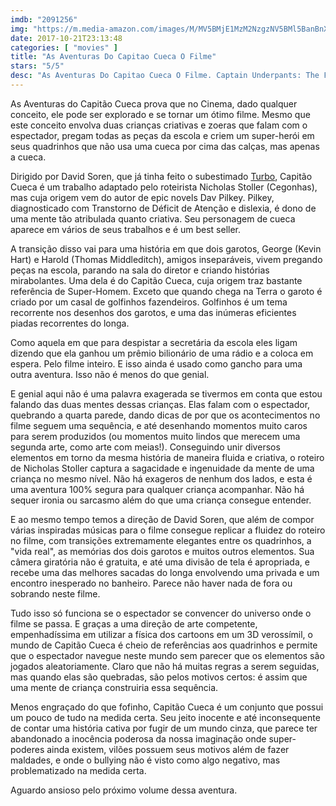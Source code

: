```yaml
---
imdb: "2091256"
img: "https://m.media-amazon.com/images/M/MV5BMjE1MzM2NzgzNV5BMl5BanBnXkFtZTgwODU3NTI0MTI@._V1_SY150_CR0,0,101,150_.jpg"
date: 2017-10-21T23:13:48
categories: [ "movies" ]
title: "As Aventuras Do Capitao Cueca O Filme"
stars: "5/5"
desc: "As Aventuras Do Capitao Cueca O Filme. Captain Underpants: The First Epic Movie (USA, 2017). Dirigido por David Soren. Escrito por Nicholas Stoller, Dav Pilkey, David Soren. Com Kevin Hart (George), Ed Helms (Captain Underpants / Mr. Krupp), Nick Kroll (Professor Poopypants), Thomas Middleditch (Harold), Jordan Peele (Melvin), Kristen Schaal (Edith), DeeDee Rescher (Ms. Ribble), Brian Posehn (Mr. Rected), David Soren (Tommy)."
---
```

As Aventuras do Capitão Cueca prova que no Cinema, dado qualquer conceito, ele pode ser explorado e se tornar um ótimo filme. Mesmo que este conceito envolva duas crianças criativas e zoeras que falam com o espectador, pregam todas as peças da escola e criem um super-herói em seus quadrinhos que não usa uma cueca por cima das calças, mas apenas a cueca.

Dirigido por David Soren, que já tinha feito o subestimado [Turbo](/turbo), Capitão Cueca é um trabalho adaptado pelo roteirista Nicholas Stoller (Cegonhas), mas cuja origem vem do autor de epic novels Dav Pilkey. Pilkey, diagnosticado com Transtorno de Déficit de Atenção e dislexia, é dono de uma mente tão atribulada quanto criativa. Seu personagem de cueca aparece em vários de seus trabalhos e é um best seller.

A transição disso vai para uma história em que dois garotos, George (Kevin Hart) e Harold (Thomas Middleditch), amigos inseparáveis, vivem pregando peças na escola, parando na sala do diretor e criando histórias mirabolantes. Uma dela é do Capitão Cueca, cuja origem traz bastante referência de Super-Homem. Exceto que quando chega na Terra o garoto é criado por um casal de golfinhos fazendeiros. Golfinhos é um tema recorrente nos desenhos dos garotos, e uma das inúmeras eficientes piadas recorrentes do longa.

Como aquela em que para despistar a secretária da escola eles ligam dizendo que ela ganhou um prêmio bilionário de uma rádio e a coloca em espera. Pelo filme inteiro. E isso ainda é usado como gancho para uma outra aventura. Isso não é menos do que genial.

E genial aqui não é uma palavra exagerada se tivermos em conta que estou falando das duas mentes dessas crianças. Elas falam com o espectador, quebrando a quarta parede, dando dicas de por que os acontecimentos no filme seguem uma sequência, e até desenhando momentos muito caros para serem produzidos (ou momentos muito lindos que merecem uma segunda arte, como arte com meias!). Conseguindo unir diversos elementos em torno da mesma história de maneira fluida e criativa, o roteiro de Nicholas Stoller captura a sagacidade e ingenuidade da mente de uma criança no mesmo nível. Não há exageros de nenhum dos lados, e esta é uma aventura 100% segura para qualquer criança acompanhar. Não há sequer ironia ou sarcasmo além do que uma criança consegue entender.

E ao mesmo tempo temos a direção de David Soren, que além de compor várias inspiradas músicas para o filme consegue replicar a fluidez do roteiro no filme, com transições extremamente elegantes entre os quadrinhos, a "vida real", as memórias dos dois garotos e muitos outros elementos. Sua câmera giratória não é gratuita, e até uma divisão de tela é apropriada, e recebe uma das melhores sacadas do longa envolvendo uma privada e um encontro inesperado no banheiro. Parece não haver nada de fora ou sobrando neste filme.

Tudo isso só funciona se o espectador se convencer do universo onde o filme se passa. E graças a uma direção de arte competente, empenhadíssima em utilizar a física dos cartoons em um 3D verossímil, o mundo de Capitão Cueca é cheio de referências aos quadrinhos e permite que o espectador navegue neste mundo sem parecer que os elementos são jogados aleatoriamente. Claro que não há muitas regras a serem seguidas, mas quando elas são quebradas, são pelos motivos certos: é assim que uma mente de criança construiria essa sequência.

Menos engraçado do que fofinho, Capitão Cueca é um conjunto que possui um pouco de tudo na medida certa. Seu jeito inocente e até inconsequente de contar uma história cativa por fugir de um mundo cinza, que parece ter abandonado a inocência poderosa da nossa imaginação onde super-poderes ainda existem, vilões possuem seus motivos além de fazer maldades, e onde o bullying não é visto como algo negativo, mas problematizado na medida certa.

Aguardo ansioso pelo próximo volume dessa aventura.
